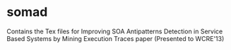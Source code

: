 # somad
Contains the Tex files for Improving SOA Antipatterns Detection in Service Based Systems by Mining Execution Traces paper (Presented to WCRE'13)
